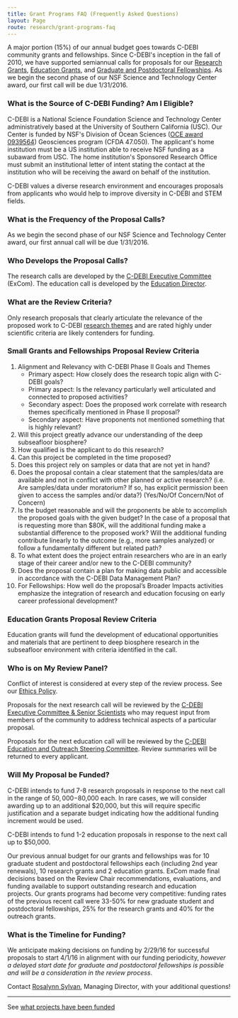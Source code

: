 ```yaml
---
title: Grant Programs FAQ (Frequently Asked Questions)
layout: Page
route: research/grant-programs-faq
---
```


A major portion (15%) of our annual budget goes towards C-DEBI community grants and fellowships. Since C-DEBI's inception in the fall of 2010, we have supported semiannual calls for proposals for our [Research Grants](http://www.darkenergybiosphere.org/research-activities/research-support/research-grants/), [Education Grants](http://www.darkenergybiosphere.org/education-diversity/education-small-grants/), and [Graduate and Postdoctoral Fellowships](http://www.darkenergybiosphere.org/research-activities/research-support/fellowships/). As we begin the second phase of our NSF Science and Technology Center award, our first call will be due 1/31/2016.

### What is the Source of C-DEBI Funding? Am I Eligible?  
C-DEBI is a National Science Foundation Science and Technology Center administratively based at the University of Southern California (USC). Our Center is funded by NSF's Division of Ocean Sciences ([OCE award 0939564](http://www.nsf.gov/awardsearch/showAward.do?AwardNumber=0939564)) Geosciences program (CFDA 47.050). The applicant's home institution must be a US institution able to receive NSF funding as a subaward from USC. The home institution's Sponsored Research Office must submit an institutional letter of intent stating the contact at the institution who will be receiving the award on behalf of the institution.

C-DEBI values a diverse research environment and encourages proposals from applicants who would help to improve diversity in C-DEBI and STEM fields.

### What is the Frequency of the Proposal Calls?  
As we begin the second phase of our NSF Science and Technology Center award, our first annual call will be due 1/31/2016\.

### Who Develops the Proposal Calls?  
The research calls are developed by the [C-DEBI Executive Committee](http://www.darkenergybiosphere.org/about-our-center/people/) (ExCom). The education call is developed by the [Education Director](http://www.darkenergybiosphere.org/about-our-center/people/).

### What are the Review Criteria?  
Only research proposals that clearly articulate the relevance of the proposed work to C-DEBI [research themes](http://www.darkenergybiosphere.org/research-activities/research-themes/) and are rated highly under scientific criteria are likely contenders for funding.

### Small Grants and Fellowships Proposal Review Criteria

1.  Alignment and Relevancy with C-DEBI Phase II Goals and Themes
    *   Primary aspect: How closely does the research topic align with C-DEBI goals?
    *   Primary aspect: Is the relevancy particularly well articulated and connected to proposed activities?
    *   Secondary aspect: Does the proposed work correlate with research themes specifically mentioned in Phase II proposal?
    *   Secondary aspect: Have proponents not mentioned something that is highly relevant?
2.  Will this project greatly advance our understanding of the deep subseafloor biosphere?
3.  How qualified is the applicant to do this research?
4.  Can this project be completed in the time proposed?
5.  Does this project rely on samples or data that are not yet in hand?
6.  Does the proposal contain a clear statement that the samples/data are available and not in conflict with other planned or active research? (i.e. Are samples/data under moratorium? If so, has explicit permission been given to access the samples and/or data?) (Yes/No/Of Concern/Not of Concern)
7.  Is the budget reasonable and will the proponents be able to accomplish the proposed goals with the given budget? In the case of a proposal that is requesting more than $80K, will the additional funding make a substantial difference to the proposed work? Will the additional funding contribute linearly to the outcome (e.g., more samples analyzed) or follow a fundamentally different but related path?
8.  To what extent does the project entrain researchers who are in an early stage of their career and/or new to the C-DEBI community?
9.  Does the proposal contain a plan for making data public and accessible in accordance with the C-DEBI Data Management Plan?
10.  For Fellowships: How well do the proposal’s Broader Impacts activities emphasize the integration of research and education focusing on early career professional development?

### Education Grants Proposal Review Criteria  
Education grants will fund the development of educational opportunities and materials that are pertinent to deep biosphere research in the subseafloor environment with criteria identified in the call.

### Who is on My Review Panel?  
Conflict of interest is considered at every step of the review process. See our [Ethics Policy](http://www.darkenergybiosphere.org/about-our-center/ethics-policy/).

Proposals for the next research call will be reviewed by the [C-DEBI Executive Committee & Senior Scientists](http://www.darkenergybiosphere.org/about-our-center/people/) who may request input from members of the community to address technical aspects of a particular proposal.

Proposals for the next education call will be reviewed by the [C-DEBI Education and Outreach Steering Committee](http://www.darkenergybiosphere.org/about-our-center/people/). Review summaries will be returned to every applicant.

### Will My Proposal be Funded?  
C-DEBI intends to fund 7-8 research proposals in response to the next call in the range of $50,000-$80,000 each. In rare cases, we will consider awarding up to an additional $20,000, but this will require specific justification and a separate budget indicating how the additional funding increment would be used.

C-DEBI intends to fund 1-2 education proposals in response to the next call up to $50,000.

Our previous annual budget for our grants and fellowships was for 10 graduate student and postdoctoral fellowships each (including 2nd year renewals), 10 research grants and 2 education grants. ExCom made final decisions based on the Review Chair recommendations, evaluations, and funding available to support outstanding research and education projects. Our grants programs had become very competitive: funding rates of the previous recent call were 33-50% for new graduate student and postdoctoral fellowships, 25% for the research grants and 40% for the outreach grants.

### What is the Timeline for Funding?  
We anticipate making decisions on funding by 2/29/16 for successful proposals to start 4/1/16 in alignment with our funding periodicity, _however a delayed start date for graduate and postdoctoral fellowships is possible and will be a consideration in the review process_.

Contact [Rosalynn Sylvan](mailto:rosalyyl@usc.edu), Managing Director, with your additional questions!

---
See [what projects have been funded](http://www.darkenergybiosphere.org/research-activities/funded-projects/)
